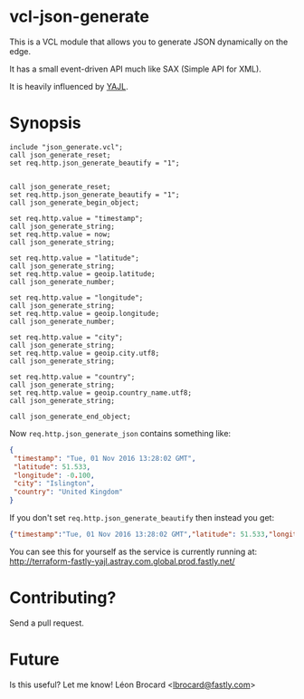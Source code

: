 # vcl-json-generate

This is a VCL module that allows you to generate JSON dynamically on the
edge.

It has a small event-driven API much like SAX (Simple API for XML).

It is heavily influenced by [YAJL](http://lloyd.github.io/yajl/).

# Synopsis

```vcl
include "json_generate.vcl";
call json_generate_reset;
set req.http.json_generate_beautify = "1";


call json_generate_reset;
set req.http.json_generate_beautify = "1";
call json_generate_begin_object;

set req.http.value = "timestamp";
call json_generate_string;
set req.http.value = now;
call json_generate_string;

set req.http.value = "latitude";
call json_generate_string;
set req.http.value = geoip.latitude;
call json_generate_number;

set req.http.value = "longitude";
call json_generate_string;
set req.http.value = geoip.longitude;
call json_generate_number;

set req.http.value = "city";
call json_generate_string;
set req.http.value = geoip.city.utf8;
call json_generate_string;

set req.http.value = "country";
call json_generate_string;
set req.http.value = geoip.country_name.utf8;
call json_generate_string;

call json_generate_end_object;
```

Now `req.http.json_generate_json` contains something like:

```JSON
{
 "timestamp": "Tue, 01 Nov 2016 13:28:02 GMT",
 "latitude": 51.533,
 "longitude": -0.100,
 "city": "Islington",
 "country": "United Kingdom"
}
```

If you don't set `req.http.json_generate_beautify` then instead you get:

```JSON
{"timestamp":"Tue, 01 Nov 2016 13:28:02 GMT","latitude": 51.533,"longitude":-0.100,"city":"Islington","country":"United Kingdom"}
```

You can see this for yourself as the service is currently running at:
http://terraform-fastly-yajl.astray.com.global.prod.fastly.net/

# Contributing?

Send a pull request.

# Future

Is this useful? Let me know! Léon Brocard <<lbrocard@fastly.com>>
